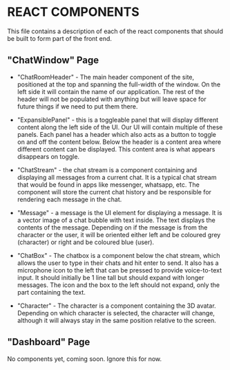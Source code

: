 # REACT COMPONENTS
This file contains a description of each of the react components that should be built to form part of the front end.


## "ChatWindow" Page
- "ChatRoomHeader" - The main header component of the site, positioned at the top and spanning the full-width of the window. On the left side it will contain the name of our application. The rest of the header will not be populated with anything but will leave space for future things if we need to put them there.

- "ExpansiblePanel" - this is a toggleable panel that will display different content along the left side of the UI. Our UI will contain multiple of these panels. Each panel has a header which also acts as a button to toggle on and off the content below. Below the header is a content area where different content can be displayed. This content area is what appears disappears on toggle.

- "ChatStream" - the chat stream is a component containing and displaying all messages from a current chat. It is a typical chat stream that would be found in apps like messenger, whatsapp, etc. The component will store the current chat history and be responsible for rendering each message in the chat. 

- "Message" - a message is the UI element for displaying a message. It is a vector image of a chat bubble with text inside. The text displays the contents of the message. Depending on if the message is from the character or the user, it will be oriented either left and be coloured grey (character) or right and be coloured blue (user). 

- "ChatBox" - The chatbox is a component below the chat stream, which allows the user to type in their chats and hit enter to send. It also has a microphone icon to the left that can be pressed to provide voice-to-text input. It should initially be 1 line tall but should expand with longer messages. The icon and the box to the left should not expand, only the part containing the text. 

- "Character" - The character is a component containing the 3D avatar. Depending on which character is selected, the character will change, although it will always stay in the same position relative to the screen.


## "Dashboard" Page
No components yet, coming soon. Ignore this for now. 
